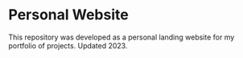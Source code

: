 # Personal Website

This repository was developed as a personal landing website for my portfolio of projects. Updated 2023.
